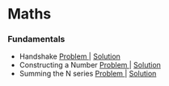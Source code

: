 # Maths

### Fundamentals
- Handshake [ Problem ](https://www.hackerrank.com/challenges/handshake/problem?isFullScreen=false) | [ Solution ](https://github.com/Ram11Coder/HackerRank-JAVA/blob/master/MATHS/Solutions/Handshake.java)
- Constructing a Number [ Problem ](https://www.hackerrank.com/challenges/constructing-a-number/problem?isFullScreen=false) | [ Solution ](https://github.com/Ram11Coder/HackerRank-JAVA/blob/master/MATHS/Solutions/ConstructANumber.java)
- Summing the N series [ Problem ](https://www.hackerrank.com/challenges/summing-the-n-series/problem?isFullScreen=false) | [ Solution ](https://github.com/Ram11Coder/HackerRank-JAVA/blob/master/MATHS/Solutions/SummingNSeries.java)
